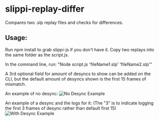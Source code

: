 # slippi-replay-differ

Compares two .slp replay files and checks for differences.

## Usage:

Run npm install to grab slippi-js if you don't have it.
Copy two replays into the same folder as the script.js.

In the command line, run:
"Node script.js 'fileName1.slp' 'fileName2.slp'"

A 3rd optional field for amount of desyncs to show can be added on the CLI, but the default amount of desyncs shown is the first 15 frames of mismatch.

An example of no desync:
![No Desync Example](https://i.imgur.com/n9iHIbM.png)

An example of a desync and the logs for it:
(The "3" is to indicate logging the first 3 frames of desync rather than default first 15)
![With Desync Example](https://i.imgur.com/yUWvDYO.png)

